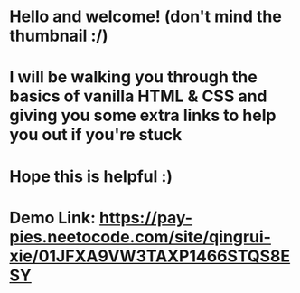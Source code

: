 # Hello and welcome! (don't mind the thumbnail :/)
# I will be walking you through the basics of vanilla HTML & CSS and giving you some extra links to help you out if you're stuck
# Hope this is helpful :)
# Demo Link: https://pay-pies.neetocode.com/site/qingrui-xie/01JFXA9VW3TAXP1466STQS8ESY
